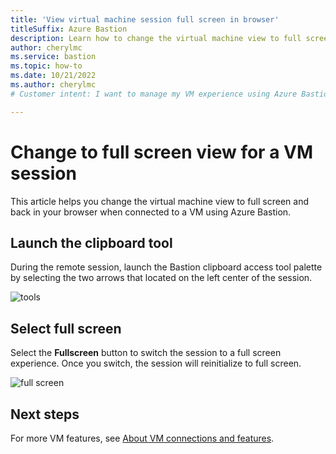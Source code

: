 ```yaml
---
title: 'View virtual machine session full screen in browser'
titleSuffix: Azure Bastion
description: Learn how to change the virtual machine view to full screen and back in your browser for an RDP or SSH connection in Azure Bastion.
author: cherylmc
ms.service: bastion
ms.topic: how-to
ms.date: 10/21/2022
ms.author: cherylmc
# Customer intent: I want to manage my VM experience using Azure Bastion.

---
```


# Change to full screen view for a VM session

This article helps you change the virtual machine view to full screen and back in your browser when connected to a VM using Azure Bastion.

## Launch the clipboard tool

During the remote session, launch the Bastion clipboard access tool palette by selecting the two arrows that located on the left center of the session.

![tools](./media/bastion-vm-manage/left.png)

## Select full screen

Select the **Fullscreen** button to switch the session to a full screen experience. Once you switch, the session will reinitialize to full screen.

![full screen](./media/bastion-vm-manage/full-screen.png)
 
## Next steps

For more VM features, see [About VM connections and features](vm-about.md).
